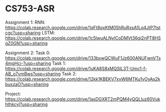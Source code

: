 # CS753-ASR
Assignment 1:
RNN: https://colab.research.google.com/drive/1qFt8qxKtM05hRuRxsA1Lq4JtP7tstcgc?usp=sharing
LSTM: https://colab.research.google.com/drive/1c5lwuALNylCoDMVt36gi2nPT8HSgZ0GN?usp=sharing

Assignment 2:
Task 0: https://colab.research.google.com/drive/133bxwQCWuF1Jz600ANUFwnVTs4mgHci-?usp=sharing
Task 1: https://colab.research.google.com/drive/1uKA8S8xMQSIL3T-Umc1-f-AB_o7vmBws?usp=sharing
Task 2: https://colab.research.google.com/drive/12kk1KBEKV7xvW6MTKu1yOyAs2kbuxzaO?usp=sharing

Project:
https://colab.research.google.com/drive/1asDGXRT2mPQM4yQQLluz60Vukhthkcyl?usp=sharing
